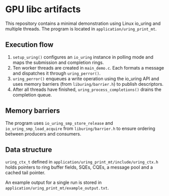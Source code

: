 # GPU libc artifacts

This repository contains a minimal demonstration using Linux io_uring and multiple threads. The program is located in `application/uring_print_mt`.

## Execution flow
1. `setup_uring()` configures an `io_uring` instance in polling mode and maps the submission and completion rings.
2. Ten worker threads are created in `main_demo.c`. Each formats a message and dispatches it through `uring_perror()`.
3. `uring_perror()` enqueues a write operation using the io_uring API and uses memory barriers (from `liburing/barrier.h`) to publish descriptors.
4. After all threads have finished, `uring_process_completions()` drains the completion queue.

## Memory barriers
The program uses `io_uring_smp_store_release` and `io_uring_smp_load_acquire` from `liburing/barrier.h` to ensure ordering between producers and consumers.

## Data structure
`uring_ctx_t` defined in `application/uring_print_mt/include/uring_ctx.h` holds pointers to ring buffer fields, SQEs, CQEs, a message pool and a cached tail pointer.

An example output for a single run is stored in `application/uring_print_mt/example_output.txt`.
